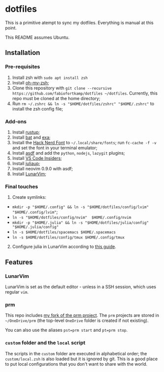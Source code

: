 # dotfiles

This is a primitive atempt to sync my dotfiles. Everything is manual
at this point.

This README assumes Ubuntu.

## Installation

### Pre-requisites

1. Install zsh with `sudo apt install zsh`
2. Install [oh-my-zsh](https://github.com/ohmyzsh/ohmyzsh);
3. Clone this repository with 
`git clone --recursive https://github.com/fabiofortkamp/dotfiles ~/dotfiles`. 
Currently, this repo must be cloned at the home directory;
4. Run `rm ~/.zshrc && ln -s "$HOME/dotfiles/zshrc" "$HOME/.zshrc"` to install the zsh config file;

### Add-ons

1. Install [rustup](https://www.rust-lang.org/tools/install);
2. Install [bat](https://github.com/sharkdp/bat) and [exa](https://github.com/ogham/exa);
3. Install the [Hack Nerd Font](https://github.com/ryanoasis/nerd-fonts/releases) to `~/.local/share/fonts`; run `fc-cache -f -v` and set the font in your terminal emulator;
4. Install [asdf](https://asdf-vm.com/) and add the `python`, `nodejs`, `lazygit` plugins;
5. Install [VS Code Insiders](https://code.visualstudio.com/insiders/);
6. Install [juliaup](https://github.com/JuliaLang/juliaup);
7. Install neovim 0.9.0 with asdf;
8. Install [LunarVim](https://www.lunarvim.org/docs/installation);

### Final touches

1. Create symlinks: 

- `mkdir -p "$HOME/.config" && ln -s "$HOME/dotfiles/config/lvim" "$HOME/.config/lvim"`;
- `ln -s "$HOME/dotfiles/config/nvim"  $HOME/.config/nvim`
- `mkdir -p "$HOME/.julia" && ln -s "$HOME/dotfiles/julia/config" "$HOME/.julia/config"`
- `ln -s $HOME/dotfiles/spacemacs $HOME/.spacemacs`
- `ln -s $HOME/dotfiles/config/tmux $HOME/.config/tmux`

2. Configure julia in LunarVim according to [this guide](https://www.lunarvim.org/docs/features/supported-languages/julia).

## Features

### LunarVim

LunarVim is set as the default editor - unless in a SSH session, which uses regular `vim`.

### prm

This repo includes 
[my fork of the prm project](https://github.com/fabiofortkamp/prm). The `prm` projects
are stored in `~/OneDrive/prm` (the top-level `OneDrive` folder is created if not 
existing).

You can also use the aliases `pst=prm start` and `pt=prm stop`.

### `custom` folder and the `local` script

The scripts in the `custom` folder are executed in alphabetical order; 
the `custom/local.zsh` is also loaded but it is ignored by git. This is a good
place to put local configurations that you don't want to share with the
world.
